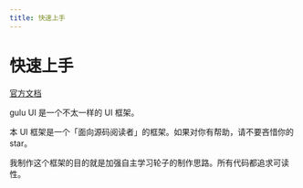 ```yaml
---
title: 快速上手
---
```


# 快速上手

[官方文档](https://frankfang.github.io/gulu/)

gulu UI 是一个不太一样的 UI 框架。

本 UI 框架是一个「面向源码阅读者」的框架。如果对你有帮助，请不要吝惜你的 star。

我制作这个框架的目的就是加强自主学习轮子的制作思路。所有代码都追求可读性。


